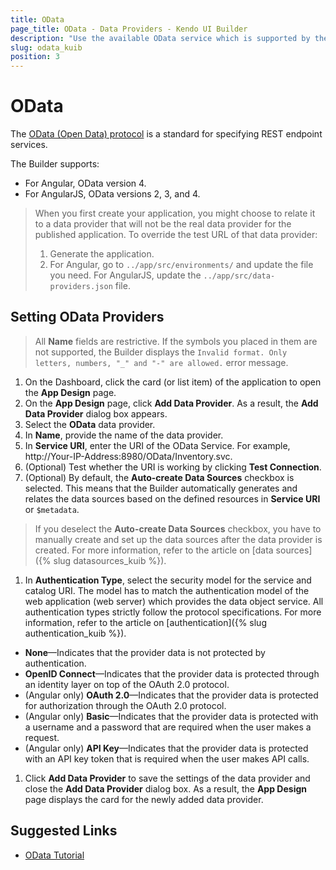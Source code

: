 ```yaml
---
title: OData
page_title: OData - Data Providers - Kendo UI Builder
description: "Use the available OData service which is supported by the Kendo UI Builder tool for creating and managing Angular and AngularJS-based web applications."
slug: odata_kuib
position: 3
---
```


# OData

The [OData (Open Data) protocol](http://www.odata.org/getting-started/basic-tutorial/) is a standard for specifying REST endpoint services.

The Builder supports:
* For Angular, OData version 4.
* For AngularJS, OData versions 2, 3, and 4.

> When you first create your application, you might choose to relate it to a data provider that will not be the real data provider for the published application. To override the test URL of that data provider:
> 1. Generate the application.
> 2. For Angular, go to `../app/src/environments/` and update the file you need. For AngularJS, update the `../app/src/data-providers.json` file.

## Setting OData Providers

> All **Name** fields are restrictive. If the symbols you placed in them are not supported, the Builder displays the `Invalid format. Only letters, numbers, "_" and "-" are allowed.` error message.

1. On the Dashboard, click the card (or list item) of the application to open the **App Design** page.
1. On the **App Design** page, click **Add Data Provider**. As a result, the **Add Data Provider** dialog box appears.
1. Select the **OData** data provider.
1. In **Name**, provide the name of the data provider.
1. In **Service URI**, enter the URI of the OData Service. For example, http://Your-IP-Address:8980/OData/Inventory.svc.
1. (Optional) Test whether the URI is working by clicking **Test Connection**.
1. (Optional) By default, the **Auto-create Data Sources** checkbox is selected. This means that the Builder automatically generates and relates the data sources based on the defined resources in **Service URI** or `$metadata`.

  > If you deselect the **Auto-create Data Sources** checkbox, you have to manually create and set up the data sources after the data provider is created. For more information, refer to the article on [data sources]({% slug datasources_kuib %}).

1. In **Authentication Type**, select the security model for the service and catalog URI. The model has to match the authentication model of the web application (web server) which provides the data object service. All authentication types strictly follow the protocol specifications. For more information, refer to the article on [authentication]({% slug authentication_kuib %}).

  * **None**&mdash;Indicates that the provider data is not protected by authentication.
  * **OpenID Connect**&mdash;Indicates that the provider data is protected through an identity layer on top of the OAuth 2.0 protocol.
  * (Angular only) **OAuth 2.0**&mdash;Indicates that the provider data is protected for authorization through the OAuth 2.0 protocol.
  * (Angular only) **Basic**&mdash;Indicates that the provider data is protected with a username and a password that are required when the user makes a request.
  * (Angular only) **API Key**&mdash;Indicates that the provider data is protected with an API key token that is required when the user makes API calls.

1. Click **Add Data Provider** to save the settings of the data provider and close the **Add Data Provider** dialog box. As a result, the **App Design** page displays the card for the newly added data provider.

## Suggested Links

* [OData Tutorial](http://www.odata.org/getting-started/basic-tutorial/)
